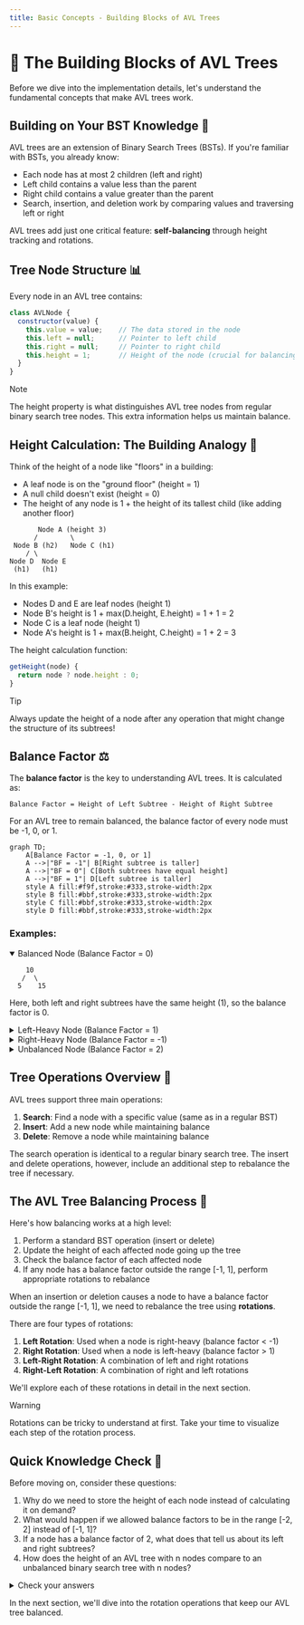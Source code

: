 ```yaml
---
title: Basic Concepts - Building Blocks of AVL Trees
---
```


# 🧱 The Building Blocks of AVL Trees

Before we dive into the implementation details, let's understand the fundamental concepts that make AVL trees work.

## Building on Your BST Knowledge 🔄

AVL trees are an extension of Binary Search Trees (BSTs). If you're familiar with BSTs, you already know:
- Each node has at most 2 children (left and right)
- Left child contains a value less than the parent
- Right child contains a value greater than the parent
- Search, insertion, and deletion work by comparing values and traversing left or right

AVL trees add just one critical feature: **self-balancing** through height tracking and rotations.

## Tree Node Structure 📊

Every node in an AVL tree contains:

```javascript
class AVLNode {
  constructor(value) {
    this.value = value;    // The data stored in the node
    this.left = null;      // Pointer to left child
    this.right = null;     // Pointer to right child
    this.height = 1;       // Height of the node (crucial for balancing)
  }
}
```

> [!NOTE]
> The height property is what distinguishes AVL tree nodes from regular binary search tree nodes. This extra information helps us maintain balance.

## Height Calculation: The Building Analogy 📏

Think of the height of a node like "floors" in a building:

- A leaf node is on the "ground floor" (height = 1)
- A null child doesn't exist (height = 0)
- The height of any node is 1 + the height of its tallest child (like adding another floor)

```
       Node A (height 3)
      /        \
 Node B (h2)   Node C (h1)
    / \           
Node D  Node E    
 (h1)   (h1)      
```

In this example:
- Nodes D and E are leaf nodes (height 1)
- Node B's height is 1 + max(D.height, E.height) = 1 + 1 = 2
- Node C is a leaf node (height 1)
- Node A's height is 1 + max(B.height, C.height) = 1 + 2 = 3

The height calculation function:

```javascript
getHeight(node) {
  return node ? node.height : 0;
}
```

> [!TIP]
> Always update the height of a node after any operation that might change the structure of its subtrees!

## Balance Factor ⚖️

The **balance factor** is the key to understanding AVL trees. It is calculated as:

```
Balance Factor = Height of Left Subtree - Height of Right Subtree
```

For an AVL tree to remain balanced, the balance factor of every node must be -1, 0, or 1.

```mermaid
graph TD;
    A[Balance Factor = -1, 0, or 1]
    A -->|"BF = -1"| B[Right subtree is taller]
    A -->|"BF = 0"| C[Both subtrees have equal height]
    A -->|"BF = 1"| D[Left subtree is taller]
    style A fill:#f9f,stroke:#333,stroke-width:2px
    style B fill:#bbf,stroke:#333,stroke-width:2px
    style C fill:#bbf,stroke:#333,stroke-width:2px
    style D fill:#bbf,stroke:#333,stroke-width:2px
```

### Examples:

<details open>
<summary>Balanced Node (Balance Factor = 0)</summary>

```
    10
   /  \
  5    15
```

Here, both left and right subtrees have the same height (1), so the balance factor is 0.

</details>

<details>
<summary>Left-Heavy Node (Balance Factor = 1)</summary>

```
    10
   /  \
  5    null
```

Here, the left subtree has height 1, and the right subtree has height 0, so the balance factor is 1.

</details>

<details>
<summary>Right-Heavy Node (Balance Factor = -1)</summary>

```
    10
   /  \
null   15
```

Here, the left subtree has height 0, and the right subtree has height 1, so the balance factor is -1.

</details>

<details>
<summary>Unbalanced Node (Balance Factor = 2)</summary>

```
     10
    /
   5
  /
 3
```

Here, the left subtree has height 2, and the right subtree has height 0, so the balance factor is 2. This node needs rebalancing!

</details>

## Tree Operations Overview 🔄

AVL trees support three main operations:

1. **Search**: Find a node with a specific value (same as in a regular BST)
2. **Insert**: Add a new node while maintaining balance
3. **Delete**: Remove a node while maintaining balance

The search operation is identical to a regular binary search tree. The insert and delete operations, however, include an additional step to rebalance the tree if necessary.

## The AVL Tree Balancing Process 🔧

Here's how balancing works at a high level:

1. Perform a standard BST operation (insert or delete)
2. Update the height of each affected node going up the tree
3. Check the balance factor of each affected node
4. If any node has a balance factor outside the range [-1, 1], perform appropriate rotations to rebalance

When an insertion or deletion causes a node to have a balance factor outside the range [-1, 1], we need to rebalance the tree using **rotations**.

There are four types of rotations:

1. **Left Rotation**: Used when a node is right-heavy (balance factor < -1)
2. **Right Rotation**: Used when a node is left-heavy (balance factor > 1)
3. **Left-Right Rotation**: A combination of left and right rotations
4. **Right-Left Rotation**: A combination of right and left rotations

We'll explore each of these rotations in detail in the next section.

> [!WARNING]
> Rotations can be tricky to understand at first. Take your time to visualize each step of the rotation process.

## Quick Knowledge Check 🤔

Before moving on, consider these questions:

1. Why do we need to store the height of each node instead of calculating it on demand?
2. What would happen if we allowed balance factors to be in the range [-2, 2] instead of [-1, 1]?
3. If a node has a balance factor of 2, what does that tell us about its left and right subtrees?
4. How does the height of an AVL tree with n nodes compare to an unbalanced binary search tree with n nodes?

<details>
<summary>Check your answers</summary>

1. Storing the height is more efficient than recalculating it, as height calculation would require traversing all descendants repeatedly.
2. The tree would be less strictly balanced, potentially allowing longer paths which would reduce search efficiency.
3. It means the left subtree is two levels taller than the right subtree, indicating an imbalance that needs correction.
4. An AVL tree has a height of O(log n), while an unbalanced BST could degenerate to O(n) height in the worst case.

</details>

In the next section, we'll dive into the rotation operations that keep our AVL tree balanced. 